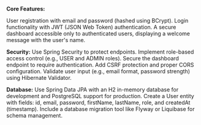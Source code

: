 **Core Features:**

User registration with email and password (hashed using BCrypt).
Login functionality with JWT (JSON Web Token) authentication.
A secure dashboard accessible only to authenticated users, displaying a welcome message with the user's name.

**Security:**
Use Spring Security to protect endpoints.
Implement role-based access control (e.g., USER and ADMIN roles).
Secure the dashboard endpoint to require authentication.
Add CSRF protection and proper CORS configuration.
Validate user input (e.g., email format, password strength) using Hibernate Validator.

**Database:**
Use Spring Data JPA with an H2 in-memory database for development and PostgreSQL support for production.
Create a User entity with fields: id, email, password, firstName, lastName, role, and createdAt (timestamp).
Include a database migration tool like Flyway or Liquibase for schema management.

